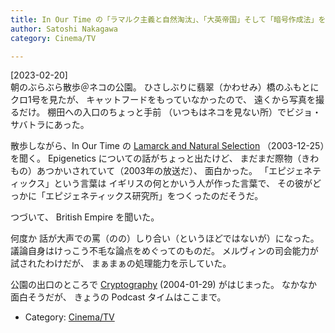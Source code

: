 ```yaml
---
title: In Our Time の「ラマルク主義と自然淘汰」、「大英帝国」そして「暗号作成法」を聞く
author: Satoshi Nakagawa
category: Cinema/TV

---
```


[2023-02-20]  
 朝のぶらぶら散歩＠ネコの公園。
ひさしぶりに翡翠（かわせみ）橋のふもとに
クロ1号を見たが、
キャットフードをもっていなかったので、
遠くから写真を撮るだけ。
棚田への入口のちょっと手前
（いつもはネコを見ない所）でビジョ・サバトラにあった。

 散歩しながら、In Our Time の
[Lamarck and Natural Selection](https://www.bbc.co.uk/programmes/p005495d) （2003-12-25）を聞く。
Epigenetics についての話がちょっと出たけど、
まだまだ際物（きわもの）あつかいされていて（2003年の放送だ）、
面白かった。
「エピジェネティックス」という言葉は
イギリスの何とかいう人が作った言葉で、
その彼がどっかに「エピジェネティックス研究所」をつくったのだそうだ。

つづいて、
British Empire を聞いた。

何度か
話が大声での罵（のの）しり合い（というほどではないが）になった。
議論自身はけっこう不毛な論点をめぐってのものだ。
メルヴィンの司会能力が試されたわけだが、
まぁまぁの処理能力を示していた。

 公園の出口のところで
[Cryptography](https://www.bbc.co.uk/programmes/p004y272) (2004-01-29) がはじまった。
なかなか面白そうだが、
きょうの Podcast タイムはここまで。

- Category: [Cinema/TV](/categories.html#Cinema/TV)

